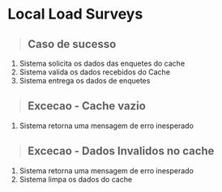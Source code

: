 # Local Load Surveys

> ## Caso de sucesso
1. Sistema solicita os dados das enquetes do cache
2. Sistema valida os dados recebidos do Cache
3. Sistema entrega os dados de enquetes

> ## Excecao - Cache vazio
1. Sistema retorna uma mensagem de erro inesperado

> ## Excecao - Dados Invalidos no cache
1. Sistema retorna uma mensagem de erro inesperado
2. Sistema limpa os dados do cache